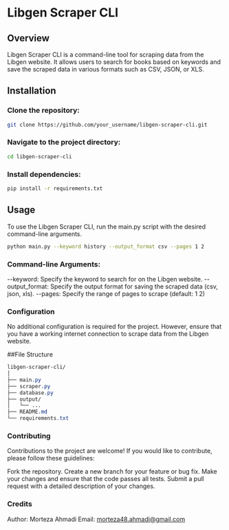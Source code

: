# Libgen Scraper CLI
## Overview
Libgen Scraper CLI is a command-line tool for scraping data from the Libgen website. It allows users to search for books based on keywords and save the scraped data in various formats such as CSV, JSON, or XLS.

## Installation
### Clone the repository:
```bash
git clone https://github.com/your_username/libgen-scraper-cli.git
```
### Navigate to the project directory:
```bash
cd libgen-scraper-cli
```
### Install dependencies:

```bash
pip install -r requirements.txt
```
## Usage
To use the Libgen Scraper CLI, run the main.py script with the desired command-line arguments.

```bash
python main.py --keyword history --output_format csv --pages 1 2
```
### Command-line Arguments:
--keyword: Specify the keyword to search for on the Libgen website.
--output_format: Specify the output format for saving the scraped data (csv, json, xls).
--pages: Specify the range of pages to scrape (default: 1 2)
### Configuration
No additional configuration is required for the project. However, ensure that you have a working internet connection to scrape data from the Libgen website.

##File Structure
```css
libgen-scraper-cli/
│
├── main.py
├── scraper.py
├── database.py
├── output/
│   └── ...
├── README.md
└── requirements.txt
```
### Contributing
Contributions to the project are welcome! If you would like to contribute, please follow these guidelines:

Fork the repository.
Create a new branch for your feature or bug fix.
Make your changes and ensure that the code passes all tests.
Submit a pull request with a detailed description of your changes.


### Credits
Author: Morteza Ahmadi
Email: morteza48.ahmadi@gmail.com

